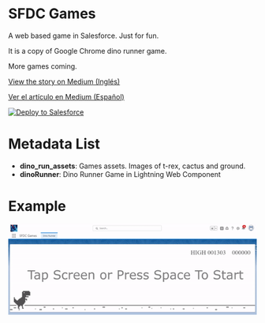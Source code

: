 # SFDC Games
A web based game in Salesforce. Just for fun. 

It is a copy of Google Chrome dino runner game. 

More games coming. 

[View the story on Medium (Inglés)](https://medium.com/@sfdcjedi/making-a-videogame-in-salesforce-e3f7ecde58b2)

[Ver el artículo en Medium (Español)](https://medium.com/@sfdcjedi/creando-un-videojuego-en-salesforce-e200629d8bce)

<a href="https://githubsfdeploy.herokuapp.com?owner=Salesforce Jedi&repo=https://github.com/sfdcjedi/sfdc-games&ref=main">
  <img alt="Deploy to Salesforce"
       src="https://raw.githubusercontent.com/afawcett/githubsfdeploy/master/deploy.png">
</a>

# Metadata List
- **dino_run_assets**: Games assets. Images of t-rex, cactus and ground. 
- **dinoRunner**: Dino Runner Game in Lightning Web Component

# Example
![dino runner](https://github.com/sfdcjedi/sfdc-games/blob/main/dino_runner.gif)
